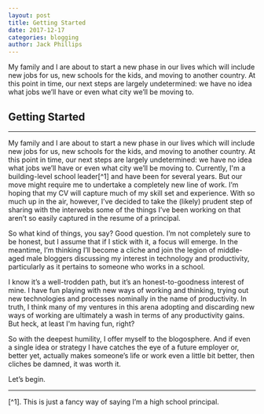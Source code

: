 ```yaml
---
layout: post
title: Getting Started
date: 2017-12-17
categories: blogging
author: Jack Phillips
---
```


My family and I are about to start a new phase in our lives which will include new jobs for us, new schools for the kids, and moving to another country. At this point in time, our next steps are largely undetermined: we have no idea what jobs we’ll have or even what city we’ll be moving to. 

## Getting Started
---

My family and I are about to start a new phase in our lives which will include new jobs for us, new schools for the kids, and moving to another country. At this point in time, our next steps are largely undetermined: we have no idea what jobs we’ll have or even what city we’ll be moving to. Currently, I'm a building-level school leader[^1] and have been for several years. But our move might require me to undertake a completely new line of work. I’m hoping that my CV will capture much of my skill set and experience. With so much up in the air, however, I’ve decided to take the (likely) prudent step of sharing with the interwebs some of the things I’ve been working on that aren’t so easily captured in the resume of a principal.

So what kind of things, you say? Good question. I’m not completely sure to be honest, but I assume that if I stick with it, a focus will emerge. In the meantime, I’m thinking I’ll become a cliche and join the legion of middle-aged male bloggers discussing my interest in technology and productivity, particularly as it pertains to someone who works in a school. 

I know it’s a well-trodden path, but it’s an honest-to-goodness interest of mine. I have fun playing with new ways of working and thinking, trying out new technologies and processes nominally in the name of productivity. In truth, I think many of my ventures in this arena adopting and discarding new ways of working are ultimately a wash in terms of any productivity gains. But heck, at least I'm having fun, right?

So with the deepest humility, I offer myself to the blogosphere. And if even a single idea or strategy I have catches the eye of a future employer or, better yet, actually makes someone’s life or work even a little bit better, then cliches be damned, it was worth it.

Let’s begin.

---

[^1]. This is just a fancy way of saying I’m a high school principal.
